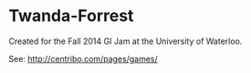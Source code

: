 # Twanda-Forrest

Created for the Fall 2014 GI Jam at the University of Waterloo.

See: http://centribo.com/pages/games/
